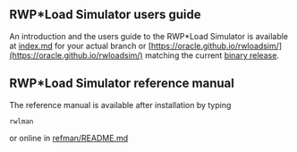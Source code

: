 ## RWP\*Load Simulator users guide

An introduction and the users guide to the RWP\*Load Simulator is available at
[index.md](index.md) for your actual branch or
[https://oracle.github.io/rwloadsim/](https://oracle.github.io/rwloadsim/)
matching the current [binary release](https://github.com/oracle/rwloadsim/releases).

## RWP\*Load Simulator reference manual

The reference manual is available after installation by typing
```
rwlman
```
or online in [refman/README.md](refman/README.md)
